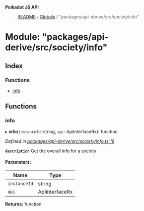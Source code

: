 **Polkadot JS API**

> [README](../README.md) / [Globals](../globals.md) / "packages/api-derive/src/society/info"

# Module: "packages/api-derive/src/society/info"

## Index

### Functions

* [info](_packages_api_derive_src_society_info_.md#info)

## Functions

### info

▸ **info**(`instanceId`: string, `api`: ApiInterfaceRx): function

*Defined in [packages/api-derive/src/society/info.ts:19](https://github.com/polkadot-js/api/blob/19d6165bd/packages/api-derive/src/society/info.ts#L19)*

**`description`** Get the overall info for a society

#### Parameters:

Name | Type |
------ | ------ |
`instanceId` | string |
`api` | ApiInterfaceRx |

**Returns:** function
